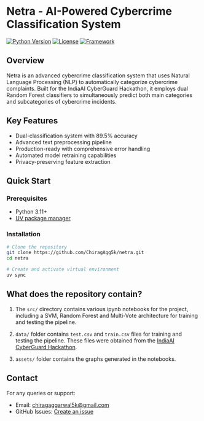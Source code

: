 # Netra - AI-Powered Cybercrime Classification System

[![Python Version](https://img.shields.io/badge/python-3.8%2B-blue.svg)](https://www.python.org/downloads/)
[![License](https://img.shields.io/badge/license-MIT-green.svg)](LICENSE)
[![Framework](https://img.shields.io/badge/framework-scikit--learn-orange.svg)](https://scikit-learn.org/)

## Overview

Netra is an advanced cybercrime classification system that uses Natural Language Processing (NLP) to automatically categorize cybercrime complaints. Built for the IndiaAI CyberGuard Hackathon, it employs dual Random Forest classifiers to simultaneously predict both main categories and subcategories of cybercrime incidents.

## Key Features

- Dual-classification system with 89.5% accuracy
- Advanced text preprocessing pipeline
- Production-ready with comprehensive error handling
- Automated model retraining capabilities
- Privacy-preserving feature extraction

## Quick Start

### Prerequisites

- Python 3.11+
- [UV package manager](https://github.com/astral-sh/uv)

### Installation

```bash
# Clone the repository
git clone https://github.com/ChiragAgg5k/netra.git
cd netra

# Create and activate virtual environment
uv sync
```

## What does the repository contain?

1. The `src/` directory contains various ipynb notebooks for the project, including a SVM, Random Forest and Multi-Vote architecture for training and testing the pipeline.

2. `data/` folder contains `test.csv` and `train.csv` files for training and testing the pipeline. These files were obtained from the [IndiaAI CyberGuard Hackathon](https://indiaai.gov.in/article/indiaai-launches-cyberguard-ai-cybercrime-prevention-hackathon).

3. `assets/` folder contains the graphs generated in the notebooks.

## Contact

For any queries or support:
- Email: chiragaggarwal5k@gmail.com
- GitHub Issues: [Create an issue](https://github.com/ChiragAgg5k/netra/issues)